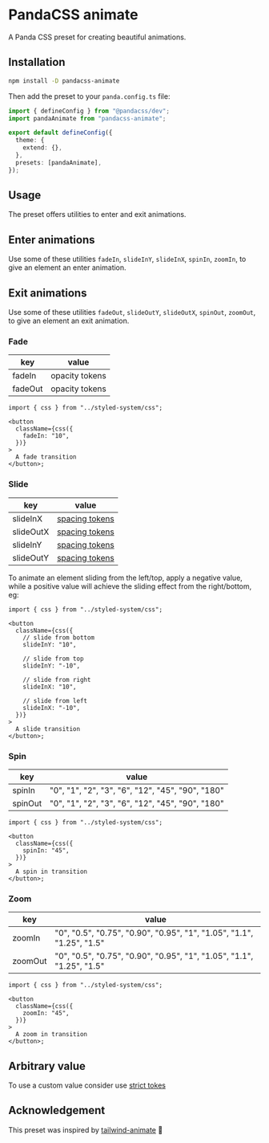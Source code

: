 # PandaCSS animate

A Panda CSS preset for creating beautiful animations.

## Installation

```sh
npm install -D pandacss-animate
```

Then add the preset to your `panda.config.ts` file:

```ts
import { defineConfig } from "@pandacss/dev";
import pandaAnimate from "pandacss-animate";

export default defineConfig({
  theme: {
    extend: {},
  },
  presets: [pandaAnimate],
});
```

## Usage

The preset offers utilities to enter and exit animations.

## Enter animations

Use some of these utilities `fadeIn`, `slideInY`, `slideInX`, `spinIn`, `zoomIn`, to give an element an enter animation.

## Exit animations

Use some of these utilities `fadeOut`, `slideOutY`, `slideOutX`, `spinOut`, `zoomOut`, to give an element an exit animation.

### Fade

| key | value |
|-----|-------|
| fadeIn | opacity tokens |
| fadeOut | opacity tokens |

```tsx
import { css } from "../styled-system/css";

<button
  className={css({
    fadeIn: "10",
  })}
>
  A fade transition
</button>;
```

### Slide

| key | value |
|-----|-------|
| slideInX | [spacing tokens](https://panda-css.com/docs/customization/theme#spacing) |
| slideOutX | [spacing tokens](https://panda-css.com/docs/customization/theme#spacing) |
| slideInY | [spacing tokens](https://panda-css.com/docs/customization/theme#spacing) |
| slideOutY | [spacing tokens](https://panda-css.com/docs/customization/theme#spacing) |

To animate an element sliding from the left/top, apply a negative value, while a positive value will achieve the sliding effect from the right/bottom, eg:

```tsx
import { css } from "../styled-system/css";

<button
  className={css({
    // slide from bottom
    slideInY: "10",

    // slide from top
    slideInY: "-10",

    // slide from right
    slideInX: "10",

    // slide from left
    slideInX: "-10",
  })}
>
  A slide transition
</button>;
```

### Spin

| key | value |
|-----|-------|
| spinIn | "0", "1", "2", "3", "6", "12", "45", "90", "180" |
| spinOut | "0", "1", "2", "3", "6", "12", "45", "90", "180" |

```tsx
import { css } from "../styled-system/css";

<button
  className={css({
    spinIn: "45",
  })}
>
  A spin in transition
</button>;
```

### Zoom

| key | value |
|-----|-------|
| zoomIn | "0", "0.5", "0.75", "0.90", "0.95", "1", "1.05", "1.1", "1.25", "1.5" |
| zoomOut | "0", "0.5", "0.75", "0.90", "0.95", "1", "1.05", "1.1", "1.25", "1.5" |

```tsx
import { css } from "../styled-system/css";

<button
  className={css({
    zoomIn: "45",
  })}
>
  A zoom in transition
</button>;
```

## Arbitrary value

To use a custom value consider use [strict tokes](https://panda-css.com/docs/concepts/writing-styles#stricttokens)

## Acknowledgement

This preset was inspired by [tailwind-animate](https://github.com/jamiebuilds/tailwindcss-animate) 🚀

